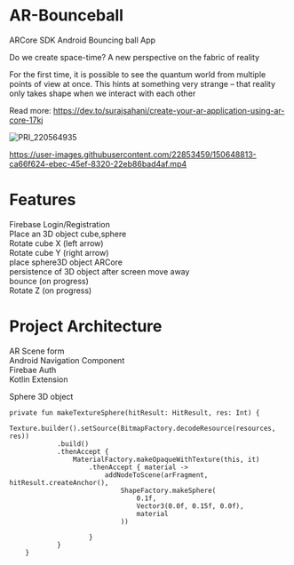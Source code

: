 # AR-Bounceball
ARCore SDK Android Bouncing ball App

Do we create space-time? A new perspective on the fabric of reality

For the first time, it is possible to see the quantum world from multiple points of view at once. This hints at something very strange – that reality only takes shape when we interact with each other

Read more: https://dev.to/surajsahani/create-your-ar-application-using-ar-core-17kj


![PRI_220564935](https://user-images.githubusercontent.com/22853459/152645950-ffefc446-b8f4-4294-b191-c8de825afd23.png)

https://user-images.githubusercontent.com/22853459/150648813-ca66f624-ebec-45ef-8320-22eb86bad4af.mp4


# Features
Firebase Login/Registration<br />
Place an 3D object cube,sphere<br />
Rotate cube X (left arrow)<br />
Rotate cube Y (right arrow)<br />
place sphere3D object ARCore <br />
persistence of 3D object after screen move away<br />
bounce (on progress) <br />
Rotate Z (on progress)<br />
# Project Architecture
AR Scene form <br />
Android Navigation Component <br />
Firebae Auth <br />
Kotlin Extension <br />


Sphere 3D object

```    
private fun makeTextureSphere(hitResult: HitResult, res: Int) {
        Texture.builder().setSource(BitmapFactory.decodeResource(resources, res))
            .build()
            .thenAccept {
                MaterialFactory.makeOpaqueWithTexture(this, it)
                    .thenAccept { material ->
                        addNodeToScene(arFragment, hitResult.createAnchor(),
                            ShapeFactory.makeSphere(
                                0.1f,
                                Vector3(0.0f, 0.15f, 0.0f),
                                material
                            ))

                    }
            }
    }
```
